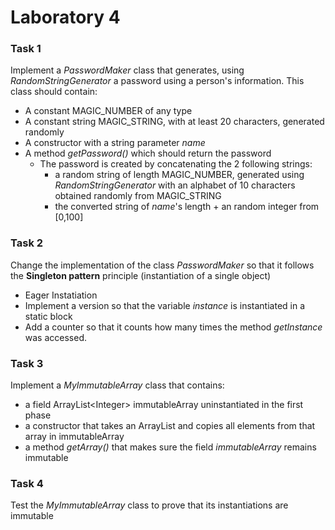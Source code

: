 # Laboratory 4

### Task 1

Implement a *PasswordMaker* class that generates, using *RandomStringGenerator* a password using a person's information. This class should contain:
* A constant MAGIC_NUMBER of any type
* A constant string MAGIC_STRING, with at least 20 characters, generated randomly
* A constructor with a string parameter *name*
* A method *getPassword()* which should return the password
  * The password is created by concatenating the 2 following strings:
    * a random string of length MAGIC_NUMBER, generated using *RandomStringGenerator* with an alphabet of 10 characters obtained randomly from MAGIC_STRING
    * the converted string of *name*'s length + an random integer from [0,100]
    
 ### Task 2
 
 Change the implementation of the class *PasswordMaker* so that it follows the **Singleton pattern** principle (instantiation of a single object)
  * Eager Instatiation
  * Implement a version so that the variable *instance* is instantiated in a static block
  * Add a counter so that it counts how many times the method *getInstance* was accessed.
  
### Task 3

Implement a *MyImmutableArray* class that contains:
  * a field ArrayList<Integer<Integer>> immutableArray uninstantiated in the first phase
  * a constructor that takes an ArrayList<Integer> and copies all elements from that array in immutableArray
  * a method *getArray()* that makes sure the field *immutableArray* remains immutable

### Task 4
Test the *MyImmutableArray* class to prove that its instantiations are immutable
  
